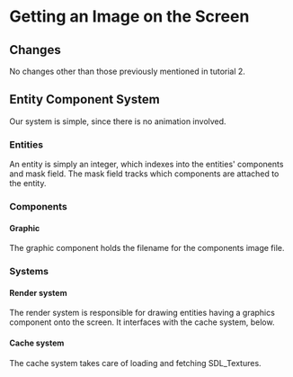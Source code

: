 # Getting an Image on the Screen

## Changes
No changes other than those previously mentioned in tutorial 2.

## Entity Component System
Our system is simple, since there is no animation involved.
### Entities
An entity is simply an integer, which indexes into the entities' components and
mask field.  The mask field tracks which components are attached to the
entity.

### Components
#### Graphic
The graphic component holds the filename for the components image file.

### Systems
#### Render system
The render system is responsible for drawing entities having a graphics
component onto the screen.  It interfaces with the cache system, below.
#### Cache system
The cache system takes care of loading and fetching SDL\_Textures.
